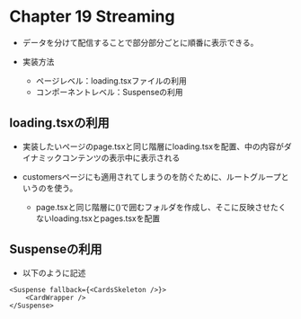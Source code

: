 # Chapter 19 Streaming
- データを分けて配信することで部分部分ごとに順番に表示できる。

- 実装方法
  - ページレベル：loading.tsxファイルの利用
  - コンポーネントレベル：Suspenseの利用

## loading.tsxの利用

- 実装したいページのpage.tsxと同じ階層にloading.tsxを配置、中の内容がダイナミックコンテンツの表示中に表示される

- customersページにも適用されてしまうのを防ぐために、ルートグループというのを使う。
  - page.tsxと同じ階層に()で囲むフォルダを作成し、そこに反映させたくないloading.tsxとpages.tsxを配置


## Suspenseの利用
- 以下のように記述
```tsx
<Suspense fallback={<CardsSkeleton />}>
    <CardWrapper />
</Suspense>
```


